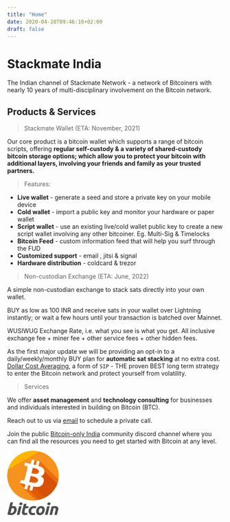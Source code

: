 ```yaml
---
title: "Home"
date: 2020-04-28T09:46:18+02:00
draft: false
---
```


# Stackmate India

The Indian channel of Stackmate Network - a network of Bitcoiners with nearly 10 years of multi-disciplinary involvement on the Bitcoin network. 

## Products & Services

> Stackmate Wallet (ETA: November, 2021)

Our core product is a bitcoin wallet which supports a range of bitcoin scripts, offering <b>regular self-custody & a variety of shared-custody bitcoin storage options; which allow you to protect your bitcoin with additional layers, involving your friends and family as your trusted partners.</b>

> Features:

- <b>Live wallet</b> - generate a seed and store a private key on your mobile device
- <b>Cold wallet</b> - import a public key and monitor your hardware or paper wallet
- <b>Script wallet</b> - use an existing live/cold wallet public key to create a new script wallet involving any other bitcoiner. Eg. Multi-Sig & Timelocks
- <b>Bitcoin Feed</b> - custom information feed that will help you surf through the FUD
- <b>Customized support</b> - email , jitsi & signal
- <b>Hardware distribution</b> - coldcard & trezor

> Non-custodian Exchange (ETA: June, 2022)

A simple non-custodian exchange to stack sats directly into your own wallet.

BUY as low as 100 INR and receive sats in your wallet over Lightning instantly; or wait a few hours until your transaction is batched over Mainnet.

WUSIWUG Exchange Rate, i.e. what you see is what you get. All inclusive exchange fee + miner fee + other service fees + other hidden fees.

As the first major update we will be providing an opt-in to a daily/weekly/monthly BUY plan for <b>automatic sat stacking</b> at no extra cost. [Dollar Cost Averaging](https://dcabtc.com), a form of `SIP` - THE proven BEST long term strategy to enter the Bitcoin network and protect yourself from volatility.

> Services

We offer <b>asset management</b> and <b>technology consulting</b> for businesses and individuals interested in building on Bitcoin (BTC). 

Reach out to us via [email](mailto:vm@stackmate.in) to schedule a private call. 

Join the public [Bitcoin-only India](https://discord.gg/bZmPtEKZD8) community discord channel where you can find all the resources you need to get started with Bitcoin at any level.

<!-- <style>
.android-badge{
    width: 420px !important;
    height: 150px !important;
}

</style>
<img src="/images/google-play-badge.png" alt="PlayStore" class="android-badge"/> -->

<style>
.bitcoin-badge{
    width: 120px !important;
    height: 150px !important;
}
</style>

<img src="/images/bitcoin.png" alt="Bitcoin" class="bitcoin-badge"/>